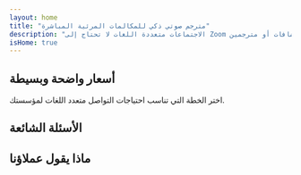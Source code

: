 ```yaml
---
layout: home
title: "مترجم صوتي ذكي للمكالمات المرئية المباشرة"
description: "الاجتماعات متعددة اللغات لا تحتاج إلى Zoom أو إضافات أو مترجمين. InterMind هو مترجم صوتي ذكي للمكالمات المرئية المباشرة - تحدث وترجم فورياً."
isHome: true
---
```


<!-- text="ركز على النمو — دع InterMind يتولى أمر اللغات." -->
<!-- text="الفصول الدراسية تستغرق سنوات؛ InterMind يقدم الفهم الفوري اليوم، بكل اللغات." -->
<!-- text="افهم فوراً — دون تعلم لغات أجنبية" -->
<!-- title="اجتماعات فيديو مع **ترجمة** مباشرة" -->

<HeroSection
title="اجتماعات فيديو **متعددة اللغات** مع ترجمة **صوتية**"
text="للشركات حيث **الحواجز اللغوية** تعني صفقات ضائعة وتأخيرات وأخطاء مكلفة.">

<AuthButton text="جرب مجاناً" buttonClass="brand"/>
<!-- <ContactFormModalNav buttonText="اطلب عرضاً توضيحياً"/>
<NavButton to="#pricing" buttonClass="alt" buttonLabel="الأسعار" /> -->
</HeroSection>

<span id="1"></span>
<FeatureBlock :card="{
  title: 'تحدث فوراً بأكثر من 100 لغة',
  details: 'يتيح InterMind لكل مشارك التحدث بلغته الأم — بشكل طبيعي، [في الوقت الفعلي](/product/how-it-works)، وبدون ترجمات نصية أو تأخير.',
    items: [
      '✧ تحدث بحرية — وكن مفهوماً فوراً.',
      '✧ ترجمة مدعومة بالذكاء الاصطناعي تلتقط النبرة والقصد والمصطلحات الخاصة بالصناعة.',
      '⚡︎ ترجمة **صوتية ثنائية الاتجاه** ومستمرة دون إعداد يدوي.',
    ],
  link: './product/what-is-intermind',
  src: {
    light: '/1.png',
    dark: '/1.png',
  },
  inversion: false
}" />

<span id="2"></span>
<FeatureBlock :card="{
    title: 'مصمم للاجتماعات الجادة — وليس مجرد محادثة',
    details: 'InterMind هو منصة اجتماعات فيديو احترافية، وليس مجرد إضافة أو ملحق بسيط.',
    items: [
      '✧ دقة 1080p، وإلغاء ذكي للضوضاء، والتقاط صوتي مركز.',
      '✧ جدولة، وإدارة، وعروض توضيحية، وتسجيل، وتكامل كامل مع التقويم — كل شيء مدمج وجاهز للاستخدام. يمكن أن تستمر الاجتماعات حتى 24 ساعة.',
      '⚡︎ نصوص حية، ودردشة المشاركين، ومساعد ذكي يحافظ على إنتاجية الاجتماعات.'
    ],
    link: '/product/how-it-works',
    src: {
      light: '/3l.png',
      dark: '/3d.png',
    },
    inversion: true
  }" />

<span id="3"></span>
<FeatureBlock :card="{
  title: '**العقل داخل** اجتماعاتك',
  details: 'يحول InterMind كل مكالمة متعددة اللغات إلى معرفة واضحة وقابلة للبحث.',
  items: [
    '⚡︎ ابحث فوراً عن أي محتوى في الاجتماعات السابقة والحالية. اطرح أسئلة بشكل طبيعي، واحصل على إجابات دقيقة دون مراجعة التسجيلات.',
    '✧ لا تفوت أي مهام من أي اجتماع. يستخرج ذكاؤنا الاصطناعي المهام والمسؤولين والمواعيد النهائية تلقائياً من المحادثات.',
    '✧ ملخصات الاجتماعات بالذكاء الاصطناعي تقدم النقاط الرئيسية فوراً بأي لغة، مما يحافظ على تناغم الجميع دون تدوين ملاحظات يدوية.',
  ],
  link: '/product/how-it-works#🧩-deep-memory-deep-understanding',
  src: {
    light: '/2l.png',
    dark: '/2d.png',
  },
  inversion: false
}" />

<span id="4"></span>
<FeatureBlock
  :card="{
    title: 'آمن وسري بالتصميم',
    details:
      'InterMind مصمم للمحادثات التي تهم فيها الثقة. بينما نعتمد على بنية تحتية من الدرجة الأولى من جهات خارجية، [تبقى السرية دائماً في يديك](/product/privacy-architecture).',
    items: [
      '⚡︎ خصوصية حسب المنطقة — اختر مكان معالجة بياناتك. نوجه كل الترجمة والتخزين والتحليلات عبر بنية تحتية تتوافق مع منطقة امتثالك (مثل الاتحاد الأوروبي، الولايات المتحدة، آسيا).',
      '✧ خاص افتراضياً — InterMind نفسه **لا** يخزن أو يستخدم محتواك أبداً للتدريب أو التنميط أو الوصول من جهات خارجية.',
      '✧ متوافق بالتصميم — جاهز لـ GDPR وCCPA وUAE PDPL، مع دعم كامل لحقوق التصدير والحذف.'
    ],
    link: '/product/privacy-architecture',
    src: {
      light: '/4.png',
      dark: '/4.png',
    },
    inversion: true
  }"
/>

## أسعار واضحة وبسيطة

اختر الخطة التي تناسب احتياجات التواصل متعدد اللغات لمؤسستك.

<PricingPlans :plans="[
  {
    title: '**الأساسية** &nbsp مستخدم واحد',
    price: '**مجاناً**',
    details: '25 اجتماع مجاني',
    items: [
      'اجتماعات فيديو لـ 100 مشارك + 30 جيجابايت تخزين مشترك لكل مستخدم [💬](#2)',
      'الترجمة الفورية من صوت إلى صوت [💬](#1)',
      'المساعد الذكي [💬](#3)',
    ],
  },
  {
    title: '**احترافية** &nbsp 1-99 مستخدم',
    price: '**20 دولار** /شهر/مستخدم، فوترة سنوية',
    details: 'أو 25 دولار فوترة شهرية',
    items: [
      'اجتماعات فيديو لـ 150 مشارك + 2 تيرابايت تخزين مشترك لكل مستخدم [💬](#2)',
      'الترجمة الفورية من صوت إلى صوت [💬](#1)',
      'المساعد الذكي [💬](#3)',
    ],
  },
  {
    title: '**للأعمال** &nbsp 1-500 مستخدم',
    price: '**خصوصية**',
    details: 'أمان بمستوى المؤسسات',
    items: [
      'اجتماعات فيديو لـ 500 مشارك + 5 تيرابايت تخزين مشترك لكل مستخدم [💬](#2)',
      'الترجمة الفورية من صوت إلى صوت [💬](#1)',
      'المساعد الذكي [💬](#3)',
      'خصوصية حسب المنطقة [💬](#4)',
    ],
  }
]">
<AuthButton text="جرب مجاناً" buttonClass="alt"/>
<AuthButton text="اشترِ الآن" buttonClass="brand"/>
<ContactFormModalNav buttonText="اطلب الوصول" buttonClass="alt"/>
</PricingPlans>

## الأسئلة الشائعة

<AccordionGroup :items="[
  {
    q: 'ما هو المستخدم المرخص وما هو المشارك؟',
    a: 'المستخدم المرخص لديه إما ترخيص اجتماعات مجاني أو مدفوع ويمكنه جدولة الاجتماعات مع المشاركين حسب السعة التي تسمح بها خطته. المشارك هو شخص مدعو في اجتماع يجدوله شخص لديه ترخيص اجتماعات. لا يحتاج المشارك إلى حساب أو ترخيص للانضمام إلى اجتماع ويمكنه **الانضمام مجاناً**. يمكن للمشاركين الانضمام إلى الاجتماع من أجهزة سطح المكتب والهواتف المحمولة والأجهزة اللوحية.'
  },
  {
      q: 'كم عدد المشاركين الذين يمكنهم الانضمام إلى الاجتماع؟',
      a: 'يعتمد عدد المشاركين على خطتك: الخطة الأساسية تسمح بما يصل إلى 100 مشارك، وخطة Pro تدعم حتى 150 مشاركاً، وخطة Business تستوعب حتى 500 مشارك في الاجتماع الواحد.'
  },
  {
    q: 'كم عدد الأشخاص الذين يمكنهم استخدام ترخيص InterMind واحد؟',
    a: 'يمكن للمستخدم المرخص استضافة عدد غير محدود من الاجتماعات. ومع ذلك، إذا احتاج عدة مستخدمين إلى جدولة اجتماعات منفصلة في نفس الوقت، فستحتاج إلى تراخيص اجتماعات إضافية لكل مستخدم.'
  },
  {
      q: 'هل تعمل خدمة الترجمة الصوتية في جميع الخطط؟',
      a: 'نعم، تعمل الترجمة الصوتية الفورية في جميع الخطط، بما في ذلك الخطة الأساسية المجانية. ومع ذلك، تقتصر الخطة الأساسية على 25 اجتماعاً في المجموع. تتيح خطط Pro و Business اجتماعات غير محدودة مع زيادة حدود المشاركين وميزات إضافية.'
  }
]" />

## ماذا يقول عملاؤنا

<AutoScrollTestimonials testimonialsUrl="/testimonials.json"/>